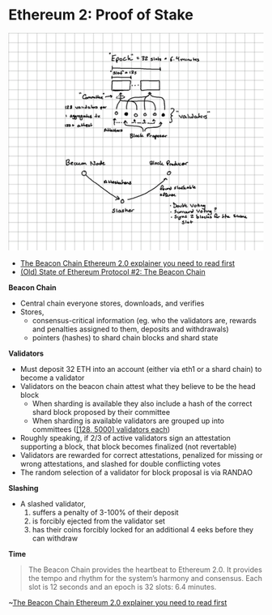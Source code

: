 # Ethereum 2: Proof of Stake

![](resources/eth-2.png)

* [The Beacon Chain Ethereum 2.0 explainer you need to read first](https://ethos.dev/beacon-chain/)
* [(Old) State of Ethereum Protocol #2: The Beacon Chain](https://media.consensys.net/state-of-ethereum-protocol-2-the-beacon-chain-c6b6a9a69129)

**Beacon Chain**

* Central chain everyone stores, downloads, and verifies
* Stores,
  * consensus-critical information (eg. who the validators are, rewards and penalties assigned to them, deposits and withdrawals)
  * pointers (hashes) to shard chain blocks and shard state

**Validators**

* Must deposit 32 ETH into an account (either via eth1 or a shard chain) to become a validator
* Validators on the beacon chain attest what they believe to be the head block
  * When sharding is available they also include a hash of the correct shard block proposed by their committee
  * When sharding is available validators are grouped up into committees ([[128, 5000] validators each](https://bisontrails.co/eth2/committee/))
* Roughly speaking, if 2/3 of active validators sign an attestation supporting a block, that block becomes finalized (not revertable)
* Validators are rewarded for correct attestations, penalized for missing or wrong attestations, and slashed for double conflicting votes
* The random selection of a validator for block proposal is via RANDAO

**Slashing**

* A slashed validator,
  1. suffers a penalty of 3-100% of their deposit
  2. is forcibly ejected from the validator set
  3. has their coins forcibly locked for an additional 4 eeks before they can withdraw

**Time**

>The Beacon Chain provides the heartbeat to Ethereum 2.0. It provides the tempo and rhythm for the system’s harmony and consensus. Each slot is 12 seconds and an epoch is 32 slots: 6.4 minutes.

~[The Beacon Chain Ethereum 2.0 explainer you need to read first](https://ethos.dev/beacon-chain/)
